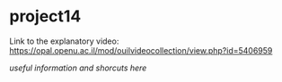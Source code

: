 # project14

Link to the explanatory video: https://opal.openu.ac.il/mod/ouilvideocollection/view.php?id=5406959 

*useful information and shorcuts here*

